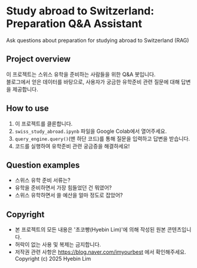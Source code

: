 # Study abroad to Switzerland: Preparation Q&A Assistant
Ask questions about preparation for studying abroad to Switzerland (RAG)

## Project overview
이 프로젝트는 스위스 유학을 준비하는 사람들을 위한 Q&A 봇입니다.  
블로그에서 얻은 데이터를 바탕으로, 사용자가 궁금한 유학준비 관련 질문에 대해 답변을 제공합니다.  

## How to use
1. 이 프로젝트를 클론합니다.
2. `swiss_study_abroad.ipynb` 파일을 Google Colab에서 열어주세요.
3. `query_engine.query()`(맨 하단 코드)를 통해 질문을 입력하고 답변을 받습니다.
4. 코드를 실행하여 유학준비 관련 궁금증을 해결하세요!

## Question examples
- 스위스 유학 준비 서류는?
- 유학을 준비하면서 가장 힘들었던 건 뭐였어?
- 스위스 유학하면서 쓸 예산을 얼마 정도로 잡았어?

## Copyright
- 본 프로젝트의 모든 내용은 '초코빵(Hyebin Lim)'에 의해 작성된 원본 콘텐츠입니다.
- 허락이 없는 사용 및 복제는 금지합니다.
- 저작권 관련 사항은 https://blog.naver.com/imyourbest 에서 확인해주세요.
Copyright (c) 2025 Hyebin Lim
